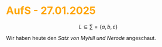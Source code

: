 # <font color = "orange">AufS - 27.01.2025</font>
$$L\subseteq\sum=\{a,b,\varepsilon\}$$

Wir haben heute den *Satz von Myhill und Nerode* angeschaut. 